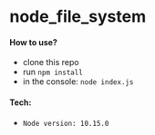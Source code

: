 # node_file_system

#### How to use?

- clone this repo
- run `npm install`
- in the console: `node index.js`

#### Tech:

- `Node version: 10.15.0`
